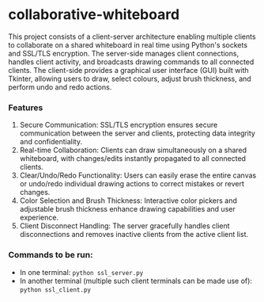 # collaborative-whiteboard

This project consists of a client-server architecture enabling multiple clients to collaborate on a shared whiteboard in real time using Python's sockets and SSL/TLS encryption. The server-side manages client connections, handles client activity, and broadcasts drawing commands to all connected clients. The client-side provides a graphical user interface (GUI) built with Tkinter, allowing users to draw, select colours, adjust brush thickness, and perform undo and redo actions.

### Features
1. Secure Communication: SSL/TLS encryption ensures secure communication between the server and clients, protecting data integrity and confidentiality.
2. Real-time Collaboration: Clients can draw simultaneously on a shared whiteboard, with changes/edits instantly propagated to all connected clients.
3. Clear/Undo/Redo Functionality: Users can easily erase the entire canvas or undo/redo individual drawing actions to correct mistakes or revert changes.
4. Color Selection and Brush Thickness: Interactive color pickers and adjustable brush thickness enhance drawing capabilities and user experience.
5. Client Disconnect Handling: The server gracefully handles client disconnections and removes inactive clients from the active client list.

### Commands to be run:
- In one terminal: `python ssl_server.py`
- In another terminal (multiple such client terminals can be made use of): `python ssl_client.py`
